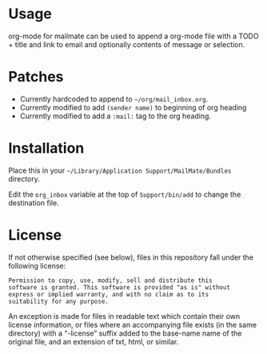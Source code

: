# Usage

org-mode for mailmate can be used to append a org-mode file with a TODO + title and link to email and optionally contents of message or selection.

# Patches

- Currently hardcoded to append to `~/org/mail_inbox.org`.
- Currently modified to add `(sender name)` to beginning of org heading 
- Currently modified to add a `:mail:` tag to the org heading.  

# Installation
Place this in your `~/Library/Application Support/MailMate/Bundles` directory. 

Edit the `org_inbox` variable at the top of `Support/bin/add` to change the destination file.

# License

If not otherwise specified (see below), files in this repository fall under the following license:

	Permission to copy, use, modify, sell and distribute this
	software is granted. This software is provided "as is" without
	express or implied warranty, and with no claim as to its
	suitability for any purpose.

An exception is made for files in readable text which contain their own license information, or files where an accompanying file exists (in the same directory) with a “-license” suffix added to the base-name name of the original file, and an extension of txt, html, or similar.
